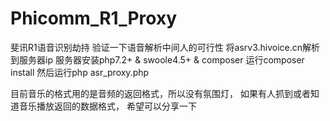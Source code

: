 # Phicomm_R1_Proxy
斐讯R1语音识别劫持
验证一下语音解析中间人的可行性
将asrv3.hivoice.cn解析到服务器ip
服务器安装php7.2+ & swoole4.5+ & composer
运行composer install
然后运行php asr_proxy.php


目前音乐的格式用的是音频的返回格式，所以没有氛围灯，
如果有人抓到或者知道音乐播放返回的数据格式，
希望可以分享一下